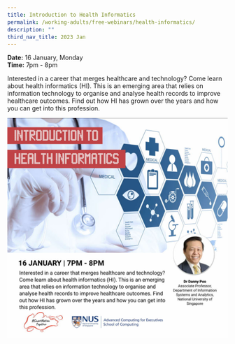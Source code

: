 ```yaml
---
title: Introduction to Health Informatics
permalink: /working-adults/free-webinars/health-informatics/
description: ""
third_nav_title: 2023 Jan
---
```

**Date:** 16 January, Monday
<br> **Time:** 7pm - 8pm

Interested in a career that merges healthcare and technology? Come learn about health informatics (HI). This is an emerging area that relies on information technology to organise and analyse health records to improve healthcare outcomes. Find out how HI has grown over the years and how you can get into this profession. 

![free webinar on introduction to health informatics](/images/jan%202023/wa_16%20jan2023.jpeg)